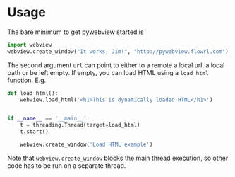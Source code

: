 # Usage

The bare minimum to get pywebview started is

``` python
import webview
webview.create_window("It works, Jim!", "http://pywebview.flowrl.com")
```

The second argument `url` can point to either to a remote a local url, a local path or be left empty. If empty, you can load HTML using a `load_html` function. E.g.

``` python
def load_html():
    webview.load_html('<h1>This is dynamically loaded HTML</h1>')


if __name__ == '__main__':
    t = threading.Thread(target=load_html)
    t.start()

    webview.create_window('Load HTML example')
```

Note that `webview.create_window` blocks the main thread execution, so other code has to be run on a separate thread.
